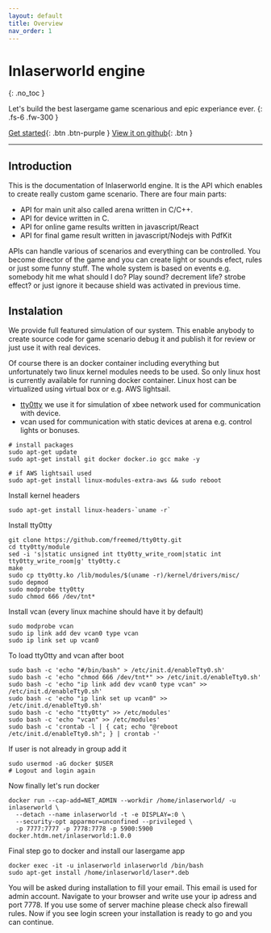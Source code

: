 ```yaml
---
layout: default
title: Overview
nav_order: 1
---
```


# Inlaserworld engine
{: .no_toc }

Let's build the best lasergame game scenarious and epic experiance ever.
{: .fs-6 .fw-300 }

[Get started](http://example.com/){: .btn .btn-purple }
[View it on github](http://example.com/){: .btn }

---
## Introduction

This is the documentation of Inlaserworld engine. It is the API which enables to 
create really custom game scenario. There are four main parts:
- API for main unit also called arena written in C/C++.
- API for device written in C.
- API for online game results written in javascript/React
- API for final game result written in javascript/Nodejs with PdfKit

APIs can handle various of scenarios and everything can be controlled. You become 
director of the game and you can create light or sounds efect, rules or just some funny
stuff. The whole system is based on events e.g. somebody hit me what should I do? Play sound?
decrement life? strobe effect? or just ignore it because shield was activated in previous time.

## Instalation
We provide full featured simulation of our system. This enable anybody to create source code
for game scenario debug it and publish it for review or just use it with real devices.

Of course there is an docker container including everything but unfortunately two linux kernel
modules needs to be used. So only linux host is currently available for running docker container.
Linux host can be virtualized using virtual box or e.g. AWS lightsail.
- [tty0tty](https://github.com/freemed/tty0tty.git) we use it for simulation of xbee network used
for communication with device.
- vcan used for communication with static devices at arena e.g. control lights or bonuses.

```shell
# install packages
sudo apt-get update
sudo apt-get install git docker docker.io gcc make -y

# if AWS lightsail used 
sudo apt-get install linux-modules-extra-aws && sudo reboot
```

Install kernel headers
```shell
sudo apt-get install linux-headers-`uname -r`
```

Install tty0tty
```shell
git clone https://github.com/freemed/tty0tty.git
cd tty0tty/module
sed -i 's|static unsigned int tty0tty_write_room|static int tty0tty_write_room|g' tty0tty.c
make
sudo cp tty0tty.ko /lib/modules/$(uname -r)/kernel/drivers/misc/
sudo depmod
sudo modprobe tty0tty
sudo chmod 666 /dev/tnt*
```

Install vcan (every linux machine should have it by default)
```shell
sudo modprobe vcan
sudo ip link add dev vcan0 type vcan
sudo ip link set up vcan0
```

To load tty0tty and vcan after boot
```shell
sudo bash -c 'echo "#/bin/bash" > /etc/init.d/enableTty0.sh'
sudo bash -c 'echo "chmod 666 /dev/tnt*" >> /etc/init.d/enableTty0.sh'
sudo bash -c 'echo "ip link add dev vcan0 type vcan" >> /etc/init.d/enableTty0.sh'
sudo bash -c 'echo "ip link set up vcan0" >> /etc/init.d/enableTty0.sh'
sudo bash -c 'echo "tty0tty" >> /etc/modules'
sudo bash -c 'echo "vcan" >> /etc/modules'
sudo bash -c 'crontab -l | { cat; echo "@reboot /etc/init.d/enableTty0.sh"; } | crontab -'
```

If user is not already in group add it
```shell
sudo usermod -aG docker $USER
# Logout and login again
```

Now finally let's run docker
```shell
docker run --cap-add=NET_ADMIN --workdir /home/inlaserworld/ -u inlaserworld \
  --detach --name inlaserworld -t -e DISPLAY=:0 \
  --security-opt apparmor=unconfined --privileged \
  -p 7777:7777 -p 7778:7778 -p 5900:5900  docker.htdm.net/inlaserworld:1.0.0
```

Final step go to docker and install our lasergame app
```shell
docker exec -it -u inlaserworld inlaserworld /bin/bash
sudo apt-get install /home/inlaserworld/laser*.deb
```

You will be asked during installation to fill your email. This email is used for admin account.
Navigate to your browser and write use your ip adress and port 7778. If you use some of server 
machine please check also firewall rules.
Now if you see login screen your installation is ready to go and you can continue.



